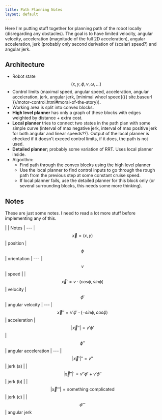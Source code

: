 ```yaml
---
title: Path Planning Notes
layout: default
---
```


Here I'm putting stuff together for planning path of the robot locally (disregarding any
obstacles).
The goal is to have limited velocity, angular velocity, acceleration (magnitude of the
full 2D acceleration), angular acceleration, jerk (probably only second derivation of (scalar) speed?)
and angular jerk.

## Architecture

- Robot state $$(x, y, \phi, v, \omega, \ldots)$$
- Control limits (maximal speed, angular speed, acceleration, angular acceleration,
  jerk, angular jerk,
  [minimal wheel speed]({{ site.baseurl }}/motor-control.html#moral-of-the-story)).
- Working area is split into convex blocks.
- **High level planner** has only a graph of these blocks with edges weighted by
  distance + extra cost.
- **Local planner** tries to connect two states in the path plan with some
  simple curve (interval of max negative jerk, interval of max positive jerk for
  both angular and linear speeds??).
  Output of the local planner is checked if it doesn't exceed control limits,
  if it does, the path is not used.
- **Detailed planner**; probably some variation of RRT. Uses local planner inside.
- Algorithm:
    - Find path through the convex blocks using the high level planner
    - Use the local planner to find control inputs to go through the rough path
      from the previous step at some constant cruise speed.
    - If local planner fails, use the detailed planner for this block only
      (or several surrounding blocks, this needs some more thinking).

## Notes

These are just some notes.
I need to read a lot more stuff before implementing any of this.

| | Notes
| ---
| $$ \vec{x} = (x, y) $$ | position
| $$ \phi $$ | orientation
| ---
| $$ v $$ | speed |
| $$ \vec{x}' = v \cdot (cos \phi, sin \phi) $$ | velocity
| $$ \phi' $$ | angular velocity
| ---
| $$ \vec{x}'' = v' \phi'  \cdot (- sin \phi, cos \phi) $$ | acceleration
| $$ \vert \vec{x}'' \vert = v' \phi' $$
| $$ \phi'' $$ | angular acceleration
| ---
| $$ \vert \vec{x}' \vert'' = v'' $$ | jerk (a) |
| $$ \vert \vec{x}'' \vert' = v'' \phi' + v' \phi'' $$ | jerk (b) |
| $$ \vert \vec{x}''' \vert = \text{something complicated} $$ | jerk (c) |
| $$ \phi''' $$ | angular jerk
